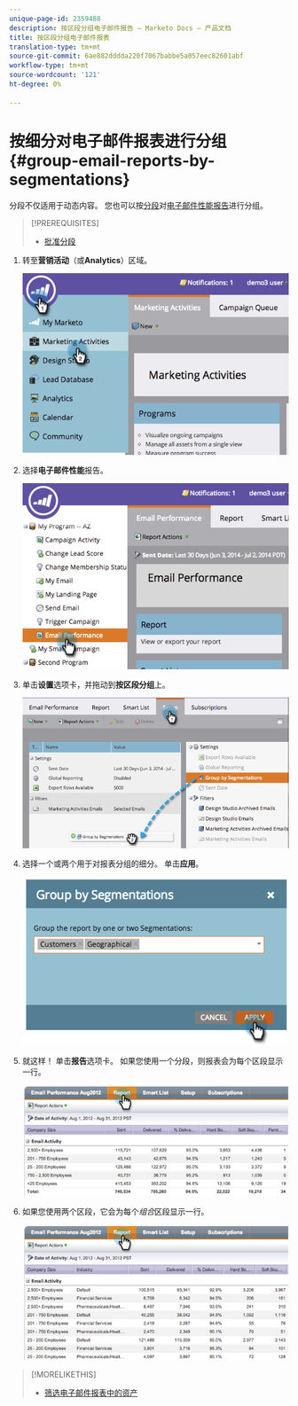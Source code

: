 ```yaml
---
unique-page-id: 2359488
description: 按区段分组电子邮件报告 — Marketo Docs — 产品文档
title: 按区段分组电子邮件报表
translation-type: tm+mt
source-git-commit: 6ae882dddda220f7067babbe5a057eec82601abf
workflow-type: tm+mt
source-wordcount: '121'
ht-degree: 0%

---
```



# 按细分对电子邮件报表进行分组{#group-email-reports-by-segmentations}

分段不仅适用于动态内容。 您也可以按[分段](https://docs.marketo.com/display/docs/segmentation+and+snippets)对[电子邮件性能报告](../../../../product-docs/email-marketing/email-programs/email-program-data/email-performance-report.md)进行分组。

>[!PREREQUISITES]
>
>* [批准分段](approve-a-segmentation.md)

>



1. 转至&#x200B;**营销活动**（或&#x200B;**Analytics**）区域。

   ![](assets/image2014-9-16-9-3a15-3a58.png)

1. 选择&#x200B;**电子邮件性能**&#x200B;报告。

   ![](assets/image2014-9-16-9-3a16-3a6.png)

1. 单击&#x200B;**设置**&#x200B;选项卡，并拖动到&#x200B;**按区段分组**&#x200B;上。

   ![](assets/image2014-9-16-9-3a16-3a59.png)

1. 选择一个或两个用于对报表分组的细分。 单击&#x200B;**应用**。

   ![](assets/image2014-9-16-9-3a17-3a9.png)

1. 就这样！ 单击&#x200B;**报告**&#x200B;选项卡。 如果您使用一个分段，则报表会为每个区段显示一行。

   ![](assets/image2014-9-16-9-3a17-3a17.png)

1. 如果您使用两个区段，它会为每个&#x200B;*组合*&#x200B;区段显示一行。

   ![](assets/image2014-9-16-9-3a17-3a26.png)

>[!MORELIKETHIS]
>
>* [筛选电子邮件报表中的资产](../../../../product-docs/reporting/basic-reporting/report-activity/filter-assets-in-an-email-report.md)

>



